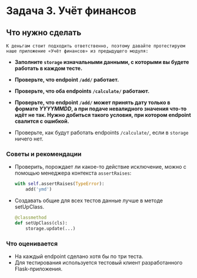 # Задача 3. Учёт финансов
## Что нужно сделать
    К деньгам стоит подходить ответственно, поэтому давайте протестируем наше приложение «Учёт финансов» из предыдущего модуля:

- **Заполните `storage` изначальными данными, с которыми вы будете работать в каждом тесте.**

- **Проверьте, что endpoint `/add/` работает.**

- **Проверьте, что оба endpoints `/calculate/` работают.**

- **Проверьте, что endpoint `/add/` может принять дату только в формате _YYYYMMDD_, а при подаче невалидного значения что-то идёт не так. Нужно добиться такого условия, при котором endpoint свалится с ошибкой.**

- Проверьте, как будут работать endpoints `/calculate/`, если в `storage` ничего нет.

### Советы и рекомендации
- Проверить, порождает ли какое-то действие исключение, можно с помощью менеджера контекста `assertRaises`:

    ```python
    with self.assertRaises(TypeError):
        add('ymd')
    ```

- Создавать общие для всех тестов данные лучше в методе setUpClass.

    ```python
    @classmethod
    def setUpClass(cls):
        storage.update(...)
    ```

### Что оценивается
- На каждый endpoint сделано хотя бы по три теста.
- Для тестирования используется тестовый клиент разработанного Flask-приложения.